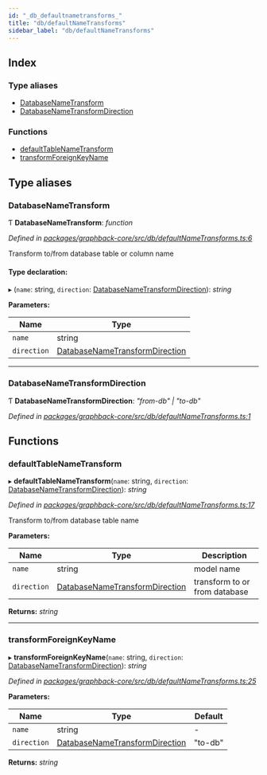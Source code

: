 ```yaml
---
id: "_db_defaultnametransforms_"
title: "db/defaultNameTransforms"
sidebar_label: "db/defaultNameTransforms"
---
```


## Index

### Type aliases

* [DatabaseNameTransform](_db_defaultnametransforms_.md#databasenametransform)
* [DatabaseNameTransformDirection](_db_defaultnametransforms_.md#databasenametransformdirection)

### Functions

* [defaultTableNameTransform](_db_defaultnametransforms_.md#defaulttablenametransform)
* [transformForeignKeyName](_db_defaultnametransforms_.md#transformforeignkeyname)

## Type aliases

###  DatabaseNameTransform

Ƭ **DatabaseNameTransform**: *function*

*Defined in [packages/graphback-core/src/db/defaultNameTransforms.ts:6](https://github.com/aerogear/graphback/blob/bc616b51/packages/graphback-core/src/db/defaultNameTransforms.ts#L6)*

Transform to/from database table or column name

#### Type declaration:

▸ (`name`: string, `direction`: [DatabaseNameTransformDirection](_db_defaultnametransforms_.md#databasenametransformdirection)): *string*

**Parameters:**

Name | Type |
------ | ------ |
`name` | string |
`direction` | [DatabaseNameTransformDirection](_db_defaultnametransforms_.md#databasenametransformdirection) |

___

###  DatabaseNameTransformDirection

Ƭ **DatabaseNameTransformDirection**: *"from-db" | "to-db"*

*Defined in [packages/graphback-core/src/db/defaultNameTransforms.ts:1](https://github.com/aerogear/graphback/blob/bc616b51/packages/graphback-core/src/db/defaultNameTransforms.ts#L1)*

## Functions

###  defaultTableNameTransform

▸ **defaultTableNameTransform**(`name`: string, `direction`: [DatabaseNameTransformDirection](_db_defaultnametransforms_.md#databasenametransformdirection)): *string*

*Defined in [packages/graphback-core/src/db/defaultNameTransforms.ts:17](https://github.com/aerogear/graphback/blob/bc616b51/packages/graphback-core/src/db/defaultNameTransforms.ts#L17)*

Transform to/from database table name

**Parameters:**

Name | Type | Description |
------ | ------ | ------ |
`name` | string | model name |
`direction` | [DatabaseNameTransformDirection](_db_defaultnametransforms_.md#databasenametransformdirection) | transform to or from database  |

**Returns:** *string*

___

###  transformForeignKeyName

▸ **transformForeignKeyName**(`name`: string, `direction`: [DatabaseNameTransformDirection](_db_defaultnametransforms_.md#databasenametransformdirection)): *string*

*Defined in [packages/graphback-core/src/db/defaultNameTransforms.ts:25](https://github.com/aerogear/graphback/blob/bc616b51/packages/graphback-core/src/db/defaultNameTransforms.ts#L25)*

**Parameters:**

Name | Type | Default |
------ | ------ | ------ |
`name` | string | - |
`direction` | [DatabaseNameTransformDirection](_db_defaultnametransforms_.md#databasenametransformdirection) | "to-db" |

**Returns:** *string*
